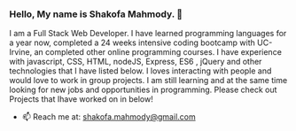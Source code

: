 ### Hello, My name is Shakofa Mahmody. 👋 

I am a Full Stack Web Developer. I have learned  programming languages for a year now, completed a 24 weeks intensive coding bootcamp with UC-Irvine, an completed other online programming courses. I have experience with javascript, CSS, HTML, nodeJS, Express, ES6 , jQuery and other technologies that I have listed below. I loves interacting with people and would love to work in group projects. I am still learning and at the same time looking for new jobs and opportunities in programming. Please check out Projects that Ihave worked on in below! 
- 📫 Reach me at: shakofa.mahmody@gmail.com
